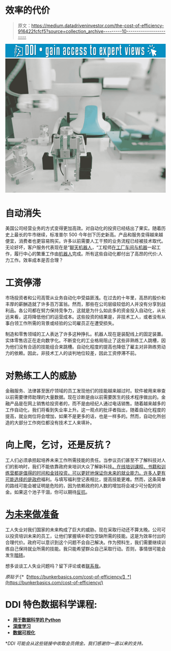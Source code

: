 # 效率的代价

> 原文：<https://medium.datadriveninvestor.com/the-cost-of-efficiency-916422fcfcf5?source=collection_archive---------10----------------------->

[![](img/58e3c6349029623de8a2aefd2df6d277.png)](http://www.track.datadriveninvestor.com/1B9E)![](img/6adf1db95ff869858f59ace731040920.png)

# 自动消失

美国公司经营业务的方式变得更加高效。对自动化的投资已经结出了果实。随着历史上最长的牛市继续，标准普尔 500 今年创下历史新高。产品和服务变得越来越便宜，消费者也更容易购买。许多以前需要人工干预的业务流程已经被技术取代。无论好坏，客户服务代表现在是“[聊天机器人](https://www.forbes.com/sites/christopherelliott/2018/08/27/chatbots-are-killing-customer-service-heres-why/#4692cecb13c5)，“工程师[在工厂车间与机器](https://insideevs.com/tesla-factory-engineers-robots-machine-builds-machine/)一起工作，履行中心的繁重工作由[机器人](https://www.engadget.com/2018/10/12/amazon-building-picker-robots-fulfillment-center/)完成。所有这些自动化都付出了高昂的代价:人力工作。效率成本是否合理？

# 工资停滞

市场投资者和公司高管从业务自动化中受益匪浅。在过去的十年里，高昂的股价和丰厚的薪酬造就了许多百万富翁。然而，那些在公司层级较低的人并没有分享到战利品。各公司都在努力保持竞争力，这就是为什么如此多的资金投入自动化，从长远来看，这将降低他们的运营成本。这些投资的结果是，非技术工人，或者没有从事白领工作所需的背景或经验的公司雇员正在遭受损失。

制造和零售领域的工人表达了许多这种挣扎。机器人现在是装配线上的固定装置。实体零售店正在走向数字化。不断变化的工业格局阻止了这些非熟练工人跳槽，因为他们没有合适的技能组合来跳槽。自动化程度的提高也降低了雇主对非熟练劳动力的依赖。因此，非技术工人的谈判地位较差，因此工资停滞不前。

# 对熟练工人的威胁

金融服务、法律甚至医疗领域的员工发现他们的技能越来越过时。软件被用来审查以前需要律师助理的大量数据。现在诊断是由以前需要医生的技术程序做出的。金融产品是在网上销售给投资者的，而不是由经纪人通过电话销售。随着越来越多的工作自动化，我们将看到失业率上升。这一观点的批评者指出，随着自动化程度的提高，就业岗位将会增加，如果不是更多的话，也是一样多的。然而，自动化所创造的大部分工作岗位都没有技术工人来填补。

# 向上爬，乞讨，还是反抗？

工人们必须承担起培养未来工作所需技能的责任。当参议员们甚至不了解科技对人们的影响时，我们不能依靠政府来培训大众了解新科技[。在线培训课程、书籍和训练营都是值得的时间和金钱投资，可以更好地保证你未来的就业能力。许多人更有可能选择的是](https://www.cnet.com/news/some-senators-in-congress-capitol-hill-just-dont-get-facebook-and-mark-zuckerberg/)[政府](https://bunkerbasics.com/rise-of-china-and-fall-of-democracy/)福利。与填写福利登记表相比，提高技能更难。然而，这条简单的路线可能会被证明是危险的，因为依赖政府的人数的增加将会减少可分配的资金。如果这个池子干涸，你可以期待[反抗](https://bunkerbasics.com/what-to-do-wrol/)。

# [为未来做准备](https://bunkerbasics.com/preparation-for-the-event/)

工人失业对我们国家的未来构成了巨大的威胁。现在采取行动还不算太晚。公司可以投资培训未来的员工，让他们掌握填补职位空缺所需的技能。这是为效率付出的合理代价。政府可以意识到这个问题不会自己解决。作为预科生，我们需要继续训练自己保持就业所需的技能。我只能希望群众自己采取行动。否则，事情很可能会发生[暗转](https://bunkerbasics.com/how-to-create-a-shtf-escape-plan/)。

想多谈谈工人失业问题吗？留下评论或者[联系我](https://bunkerbasics.com/contact-bunker-bob/)。

*原贴于:*[*【https://bunkerbasics.com/cost-of-efficiency/】*](https://bunkerbasics.com/cost-of-efficiency/)

# DDI 特色数据科学课程:

*   [**用于数据科学的 Python**](http://go.datadriveninvestor.com/intro-python/mb)
*   [**深度学习**](http://go.datadriveninvestor.com/deeplearningpython/mb)
*   [**数据可视化**](http://go.datadriveninvestor.com/datavisualization/mb)

**DDI 可能会从这些链接中收取会员佣金。我们感谢你一直以来的支持。*